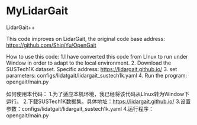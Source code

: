 # MyLidarGait
LidarGait++

This code improves on LidarGait, the original code base address: https://github.com/ShiqiYu/OpenGait

How to use this code:
1.I have converted this code from LInux to run under Window in order to adapt to the local environment.
2. Download the SUSTech1K dataset. Specific address: https://lidargait.github.io/
3. set parameters: configs/lidatgait/lidargait_sustech1k.yaml
4. Run the program: opengait/main.py

如何使用本代码：
1.为了适应本机环境，我已经将该代码从LInux转为Window下运行。
2.下载SUSTech1K数据集。具体地址：https://lidargait.github.io/
3.设置参数：configs/lidatgait/lidargait_sustech1k.yaml
4.运行程序：opengait/main.py


